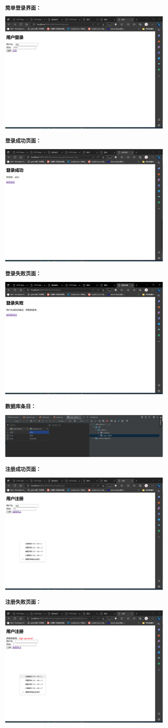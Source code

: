 ### 简单登录界面：

![](source/login.png)

### 登录成功页面：

![](source/loginsuccess.png)

### 登录失败页面：

![](source/loginfail.png)

### 数据库条目：

![](source/datebase1.png)

### 注册成功页面：

![](source/signup.png)

### 注册失败页面：

![](source/signupfail.png)